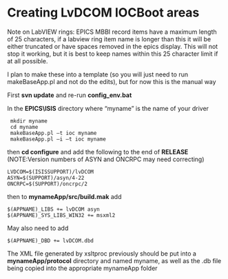 # Creating LvDCOM IOCBoot areas

Note on LabVIEW rings: EPICS MBBI record items have a maximum length of 25 characters, if a labview ring item name is longer than this it will be either truncated or have spaces removed in the epics display. This will not stop it working, but it is best to keep names within this 25 character limit if at all possible.

I plan to make these into a template (so you will just need to run makeBaseApp.pl and not do the edits), but for now this is the manual way

First **svn update** and re-run **config_env.bat**

In the **EPICS\ISIS** directory where “myname” is the name of your driver

```
 mkdir myname
 cd myname
 makeBaseApp.pl –t ioc myname
 makeBaseApp.pl –i –t ioc myname
```

then **cd configure** and add the following to the end of **RELEASE** (NOTE:Version numbers of ASYN and ONCRPC may need correcting)

```
LVDCOM=$(ISISSUPPORT)/lvDCOM
ASYN=$(SUPPORT)/asyn/4-22
ONCRPC=$(SUPPORT)/oncrpc/2
```

then to **mynameApp/src/build.mak** add

```
$(APPNAME)_LIBS += lvDCOM asyn
$(APPNAME)_SYS_LIBS_WIN32 += msxml2
```

May also need to add

```
$(APPNAME)_DBD += lvDCOM.dbd
```

The XML file generated by xsltproc previously should be put into a **mynameApp/protocol** directory and named myname, as well as the .db file being copied into the appropriate mynameApp folder

